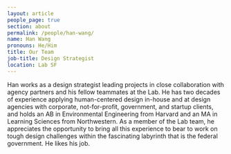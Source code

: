 ```yaml
---
layout: article
people_page: true
section: about
permalink: /people/han-wang/
name: Han Wang
pronouns: He/Him
title: Our Team
job-title: Design Strategist
location: Lab SF
---
```


Han works as a design strategist leading projects in close collaboration with agency partners and his fellow teammates at the Lab. He has two decades of experience applying human-centered design in-house and at design agencies with corporate, not-for-profit, government, and startup clients, and holds an AB in Environmental Engineering from Harvard and an MA in Learning Sciences from Northwestern. As a member of the Lab team, he appreciates the opportunity to bring all this experience to bear to work on tough design challenges within the fascinating labyrinth that is the federal government. He likes his job.
